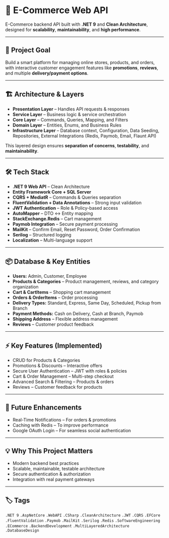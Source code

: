 # 🚀 E-Commerce Web API

E-Commerce backend API built with **.NET 9** and **Clean Architecture**, designed for **scalability**, **maintainability**, and **high performance**.

---

## 🎯 Project Goal
Build a smart platform for managing online stores, products, and orders, with interactive customer engagement features like **promotions**, **reviews**, and multiple **delivery/payment options**.

---

## 🏗 Architecture & Layers

- **Presentation Layer** – Handles API requests & responses  
- **Service Layer** – Business logic & service orchestration  
- **Core Layer** – Commands, Queries, Mapping, and Filters  
- **Domain Layer** – Entities, Enums, and Business Rules  
- **Infrastructure Layer** – Database context, Configuration, Data Seeding, Repositories, External Integrations (Redis, Paymob, Email, Flaunt API)  

This layered design ensures **separation of concerns**, **testability**, and **maintainability**.

---

## 🛠 Tech Stack

- **.NET 9 Web API** – Clean Architecture  
- **Entity Framework Core + SQL Server**  
- **CQRS + MediatR** – Commands & Queries separation  
- **FluentValidation + Data Annotations** – Strong input validation  
- **JWT Authentication** – Role & Policy-based access  
- **AutoMapper** – DTO ↔ Entity mapping  
- **StackExchange.Redis** – Cart management  
- **Paymob Integration** – Secure payment processing  
- **MailKit** – Confirm Email, Reset Password, Order Confirmation  
- **Serilog** – Structured logging  
- **Localization** – Multi-language support  

---

## 📦 Database & Key Entities

- **Users:** Admin, Customer, Employee  
- **Products & Categories** – Product management, reviews, and category organization  
- **Cart & CartItems** – Shopping cart management  
- **Orders & OrderItems** – Order processing  
- **Delivery Types:** Standard, Express, Same Day, Scheduled, Pickup from Branch  
- **Payment Methods:** Cash on Delivery, Cash at Branch, Paymob  
- **Shipping Address** – Flexible address management  
- **Reviews** – Customer product feedback  

---

## ⚡ Key Features (Implemented)

- CRUD for Products & Categories  
- Promotions & Discounts – Interactive offers  
- Secure User Authentication – JWT with roles & policies  
- Cart & Order Management – Multi-step checkout  
- Advanced Search & Filtering – Products & orders  
- Reviews – Customer feedback for products  

---

## 🔮 Future Enhancements

- Real-Time Notifications – For orders & promotions  
- Caching with Redis – To improve performance  
- Google OAuth Login – For seamless social authentication  

---

## 💡 Why This Project Matters

- Modern backend best practices  
- Scalable, maintainable, testable architecture  
- Secure authentication & authorization  
- Integration with real payment gateways  

---

## 🏷 Tags

`.NET 9` `.AspNetCore` `.WebAPI` `.CSharp` `.CleanArchitecture` `.JWT` `.CQRS` `.EFCore` `.FluentValidation` `.Paymob` `.MailKit` `.Serilog` `.Redis` `.SoftwareEngineering` `.ECommerce` `.BackendDevelopment` `.MultiLayeredArchitecture` `.DatabaseDesign`
